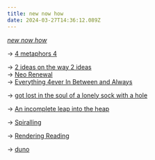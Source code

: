 ```yaml
---
title: new now how
date: 2024-03-27T14:36:12.089Z
---
```

*[new now how](https://docs.google.com/document/d/1rHkXWA3FLZxXqRCpB3ZMEqwyaIpJKO5wRfT2Azw6Mzs)*

→ [4 metaphors 4](https://docs.google.com/document/d/1fzXrSHnArGjgx66xNFaee5YHGCz9ElRGTYPbTD8VDCg/edit)

→ [2 ideas on the way 2 ideas](https://docs.google.com/document/d/1HBh5831K7KzBFwGGvsk0cGQH0UMLZc2GWZ8iIq4X77c/edit)\
→ [Neo Renewal](https://docs.google.com/document/d/1mcnG0u7kr_atpgogS4XeLFZz5152VSw_XM0Ge5jT6SA/edit)\
→ [Everything 4ever In Between and Always](https://docs.google.com/document/d/1htsEpvkDVuBMxzgDID_SB66F3MjXfxOFAbRjX4Eluls/edit)

→ [got lost in the soul of a lonely sock with a hole](https://docs.google.com/document/d/13g9p8pq1VE0oQVhd3WbCWvlTWTkKcurLfsoEl5rDEtk/edit)

→ [An incomplete leap into the heap](https://docs.google.com/document/d/14lw2GBxaajcEEPNllr0u0jl4HFQH6dYksgHenu6NZ40/edit)

→ [Spiralling](https://docs.google.com/document/d/1ZTh4ET2jQ-nLpagus5EuQRue3InNZzGb_XQvsr1v6L8/edit)

→ [Rendering Reading](https://docs.google.com/document/d/1sQgX1ASiCqEhWTwk3SP-cWO68FGTuaFSLbFMIXd-ydo/edit)

→ [duno](https://docs.google.com/document/d/17zn7f1l_7tMoFd3jm82JHtEczxZ_lnwNcjhPT2_KfQg/edit)